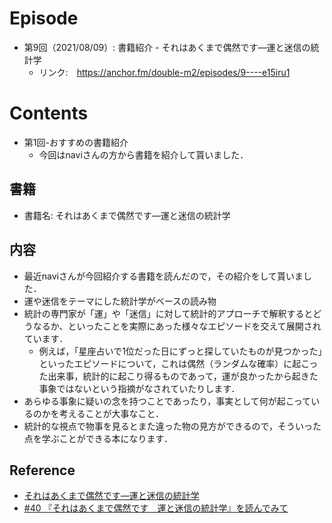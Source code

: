 # Episode
- 第9回（2021/08/09）: 書籍紹介 - それはあくまで偶然です―運と迷信の統計学
    - リンク:　https://anchor.fm/double-m2/episodes/9----e15iru1

# Contents
- 第1回-おすすめの書籍紹介
	- 今回はnaviさんの方から書籍を紹介して貰いました．

## 書籍
- 書籍名: それはあくまで偶然です―運と迷信の統計学

## 内容
- 最近naviさんが今回紹介する書籍を読んだので，その紹介をして貰いました．
- 運や迷信をテーマにした統計学がベースの読み物
- 統計の専門家が「運」や「迷信」に対して統計的アプローチで解釈するとどうなるか、といったことを実際にあった様々なエピソードを交えて展開されています．
	- 例えば，「星座占いで1位だった日にずっと探していたものが見つかった」といったエピソードについて，これは偶然（ランダムな確率）に起こった出来事，統計的に起こり得るものであって，運が良かったから起きた事象ではないという指摘がなされていたりします．
- あらゆる事象に疑いの念を持つことであったり，事実として何が起こっているのかを考えることが大事なこと．
- 統計的な視点で物事を見るとまた違った物の見方ができるので，そういった点を学ぶことができる本になります．


## Reference
- [それはあくまで偶然です―運と迷信の統計学](https://www.amazon.co.jp/dp/415209995X)
- [#40 『それはあくまで偶然です　運と迷信の統計学』を読んでみて](https://note.com/nvillage24/n/n806ac9f23ba6)
